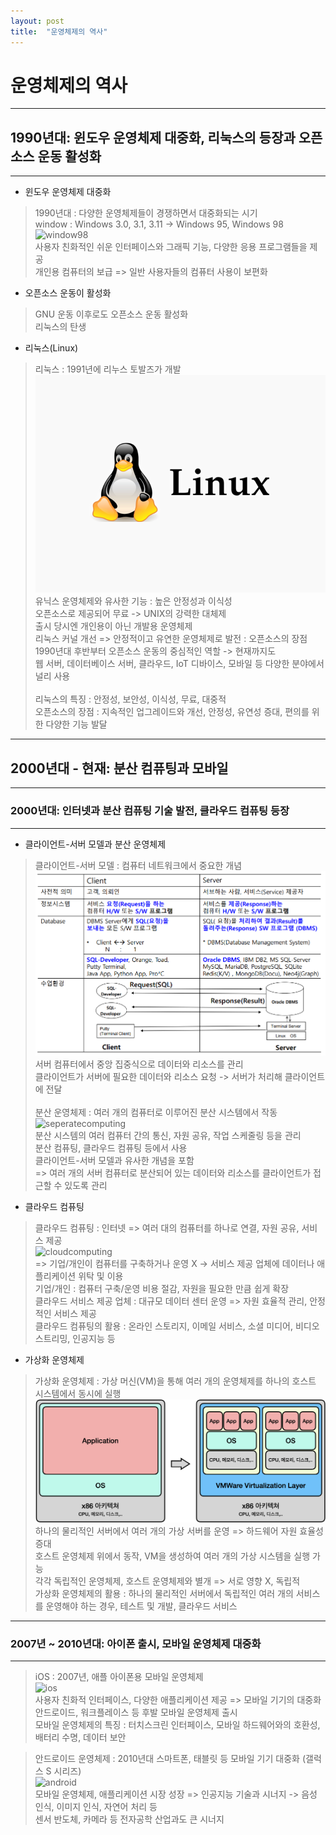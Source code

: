 ```yaml
---
layout: post
title:  "운영체제의 역사"
---
```


# 운영체제의 역사
---
## 1990년대: 윈도우 운영체제 대중화, 리눅스의 등장과 오픈소스 운동 활성화
---

- 윈도우 운영체제 대중화
>   1990년대 : 다양한 운영체제들이 경쟁하면서 대중화되는 시기<br>
    window : Windows 3.0, 3.1, 3.11 -> Windows 95, Windows 98<br>
    ![window98](./img/window98.jpg)<br>
    사용자 친화적인 쉬운 인터페이스와 그래픽 기능, 다양한 응용 프로그램들을 제공<br>
    개인용 컴퓨터의 보급 => 일반 사용자들의 컴퓨터 사용이 보편화<br>

- 오픈소스 운동이 활성화
>   GNU 운동 이후로도 오픈소스 운동 활성화<br>
    리눅스의 탄생<br>

- 리눅스(Linux)
>   리눅스 : 1991년에 리누스 토발즈가 개발<br>
    ![linux](./img/linux.png)<br>
    유닉스 운영체제와 유사한 기능 : 높은 안정성과 이식성<br>
    오픈소스로 제공되어 무료 -> UNIX의 강력한 대체제<br>
    출시 당시엔 개인용이 아닌 개발용 운영체제<br>
    리눅스 커널 개선 => 안정적이고 유연한 운영체제로 발전 : 오픈소스의 장점<br>
    1990년대 후반부터 오픈소스 운동의 중심적인 역할 -> 현재까지도<br>
    웹 서버, 데이터베이스 서버, 클라우드, IoT 디바이스, 모바일 등 다양한 분야에서 널리 사용<br><br>
    리눅스의 특징 : 안정성, 보안성, 이식성, 무료, 대중적<br>
    오픈소스의 장점 : 지속적인 업그레이드와 개선, 안정성, 유연성 증대, 편의를 위한 다양한 기능 발달<br>

---
## 2000년대 - 현재: 분산 컴퓨팅과 모바일
---
### 2000년대: 인터넷과 분산 컴퓨팅 기술 발전, 클라우드 컴퓨팅 등장
---

- 클라이언트-서버 모델과 분산 운영체제

>   클라이언트-서버 모델 : 컴퓨터 네트워크에서 중요한 개념<br>
    ![servercilent](./img/servercilent.png)<br>
    서버 컴퓨터에서 중앙 집중식으로 데이터와 리소스를 관리<br>
    클라이언트가 서버에 필요한 데이터와 리소스 요청 -> 서버가 처리해 클라이언트에 전달<br><br>
>   분산 운영체제 : 여러 개의 컴퓨터로 이루어진 분산 시스템에서 작동<br>
    ![seperatecomputing](./img/seperatecomputing.png)<br>
    분산 시스템의 여러 컴퓨터 간의 통신, 자원 공유, 작업 스케줄링 등을 관리<br>
    분산 컴퓨팅, 클라우드 컴퓨팅 등에서 사용<br>
    클라이언트-서버 모델과 유사한 개념을 포함 <br>
    => 여러 개의 서버 컴퓨터로 분산되어 있는 데이터와 리소스를 클라이언트가 접근할 수 있도록 관리<br>

- 클라우드 컴퓨팅

>   클라우드 컴퓨팅 : 인터넷 => 여러 대의 컴퓨터를 하나로 연결, 자원 공유, 서비스 제공<br>
    ![cloudcomputing](./img/cloudcomputing.png)<br>
    => 기업/개인이 컴퓨터를 구축하거나 운영 X -> 서비스 제공 업체에 데이터나 애플리케이션 위탁 및 이용<br>
    기업/개인 : 컴퓨터 구축/운영 비용 절감, 자원을 필요한 만큼 쉽게 확장<br>
    클라우드 서비스 제공 업체 : 대규모 데이터 센터 운영 => 자원 효율적 관리, 안정적인 서비스 제공<br>
    클라우드 컴퓨팅의 활용 : 온라인 스토리지, 이메일 서비스, 소셜 미디어, 비디오 스트리밍, 인공지능 등<br>

- 가상화 운영체제

>   가상화 운영체제 : 가상 머신(VM)을 통해 여러 개의 운영체제를 하나의 호스트 시스템에서 동시에 실행<br>
    ![vmos](./img/vmos.png)<br>
    하나의 물리적인 서버에서 여러 개의 가상 서버를 운영 => 하드웨어 자원 효율성 증대<br>
    호스트 운영체제 위에서 동작, VM을 생성하여 여러 개의 가상 시스템을 실행 가능<br>
    각각 독립적인 운영체제, 호스트 운영체제와 별개 => 서로 영향 X, 독립적<br>
    가상화 운영체제의 활용 : 하나의 물리적인 서버에서 독립적인 여러 개의 서비스를 운영해야 하는 경우, 테스트 및 개발, 클라우드 서비스<br>

---
### 2007년 ~ 2010년대: 아이폰 출시, 모바일 운영체제 대중화
---

>   iOS : 2007년, 애플 아이폰용 모바일 운영체제<br>
    ![ios](./img/ios.png)<br>
    사용자 친화적 인터페이스, 다양한 애플리케이션 제공 => 모바일 기기의 대중화<br>
    안드로이드, 워크플레이스 등 후발 모바일 운영체제 출시<br>
    모바일 운영체제의 특징 : 터치스크린 인터페이스, 모바일 하드웨어와의 호환성, 배터리 수명, 데이터 보안<br>

>   안드로이드 운영체제 : 2010년대 스마트폰, 태블릿 등 모바일 기기 대중화 (갤럭스 S 시리즈)<br>
    ![android](./img/android.png)<br>
    모바일 운영체제, 애플리케이션 시장 성장 => 인공지능 기술과 시너지 -> 음성 인식, 이미지 인식, 자연어 처리 등<br>
    센서 반도체, 카메라 등 전자공학 산업과도 큰 시너지<br>